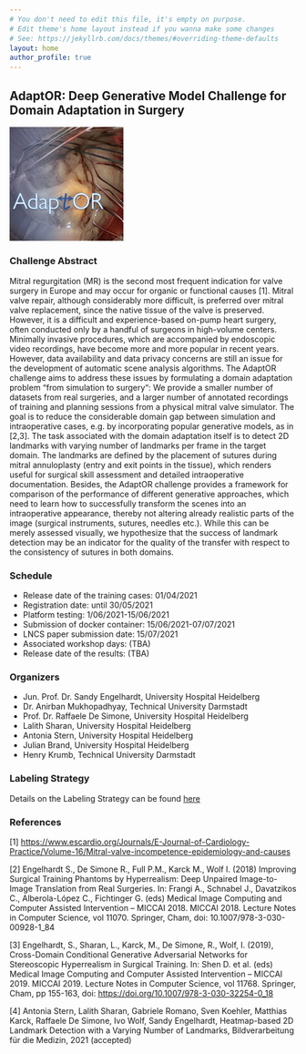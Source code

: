```yaml
---
# You don't need to edit this file, it's empty on purpose.
# Edit theme's home layout instead if you wanna make some changes
# See: https://jekyllrb.com/docs/themes/#overriding-theme-defaults
layout: home
author_profile: true
---
```

## AdaptOR: Deep Generative Model Challenge for Domain Adaptation in Surgery

<img src="/resources/AdaptOR.png" width="200">

### Challenge Abstract 

Mitral regurgitation (MR) is the second most frequent indication for valve surgery in Europe and may occur for organic or functional causes [1]. Mitral valve repair, although considerably more difficult, is preferred over mitral valve replacement, since the native tissue of the valve is preserved.
However, it is a difficult and experience-based on-pump heart surgery, often conducted only by a handful of surgeons in high-volume centers. 
Minimally invasive procedures, which are accompanied by endoscopic video recordings, have become more and more popular in recent years. However, data availability and data privacy concerns are still an issue for the development of automatic scene analysis algorithms. The AdaptOR challenge aims to address these issues by formulating a domain adaptation problem “from simulation to surgery“: We provide a smaller number of datasets from real surgeries, and a larger number of annotated recordings of training and planning sessions from a physical mitral valve simulator. The goal is to reduce the considerable domain gap between simulation and intraoperative cases, e.g. by incorporating popular generative models, as in [2,3]. 
The task associated with the domain adaptation itself is to detect 2D landmarks with varying number of landmarks per frame in the target domain. The landmarks are defined by the placement of sutures during mitral annuloplasty (entry and exit points in the tissue), which renders useful for surgical skill assessment and detailed intraoperative documentation. Besides, the AdaptOR challenge provides a framework for comparison of the performance of different generative approaches, which need to learn how to successfully transform the scenes into an intraoperative appearance, thereby not altering already realistic parts of the image (surgical instruments, sutures, needles etc.). While this can be merely assessed visually, we hypothesize that the success of landmark detection may be an indicator for the quality of the transfer with respect to the consistency of sutures in both domains.


### Schedule

- Release date of the training cases: 01/04/2021
- Registration date: until 30/05/2021
- Platform testing: 1/06/2021-15/06/2021
- Submission of docker container: 15/06/2021-07/07/2021
- LNCS paper submission date: 15/07/2021
- Associated workshop days: (TBA)
- Release date of the results: (TBA)


### Organizers

- Jun. Prof. Dr. Sandy Engelhardt, University Hospital Heidelberg
- Dr. Anirban Mukhopadhyay, Technical University Darmstadt
- Prof. Dr. Raffaele De Simone, University Hospital Heidelberg
- Lalith Sharan, University Hospital Heidelberg
- Antonia Stern, University Hospital Heidelberg
- Julian Brand, University Hospital Heidelberg
- Henry Krumb, Technical University Darmstadt

### Labeling Strategy

Details on the Labeling Strategy can be found [here](https://github.com/AdaptOR2021/adaptor2021.github.io/blob/master/resources/Labeln_ENG-v1.pdf)

### References

[1] https://www.escardio.org/Journals/E-Journal-of-Cardiology-Practice/Volume-16/Mitral-valve-incompetence-epidemiology-and-causes

[2] Engelhardt S., De Simone R., Full P.M., Karck M., Wolf I. (2018) Improving Surgical Training Phantoms by Hyperrealism: Deep Unpaired Image-to-Image Translation from Real Surgeries. In: Frangi A., Schnabel J., Davatzikos C., Alberola-López C., Fichtinger G. (eds) Medical Image Computing and Computer Assisted Intervention – MICCAI 2018. MICCAI 2018. Lecture Notes in Computer Science, vol 11070. Springer, Cham, doi: 10.1007/978-3-030-00928-1_84

[3] Engelhardt, S., Sharan, L., Karck, M., De Simone, R., Wolf, I. (2019), Cross-Domain Conditional Generative Adversarial Networks for Stereoscopic Hyperrealism in Surgical Training. In: Shen D. et al. (eds) Medical Image Computing and Computer Assisted Intervention – MICCAI 2019. MICCAI 2019. Lecture Notes in Computer Science, vol 11768. Springer, Cham, pp 155-163, doi: https://doi.org/10.1007/978-3-030-32254-0_18

[4] Antonia Stern, Lalith Sharan, Gabriele Romano, Sven Koehler, Matthias Karck, Raffaele De Simone, Ivo Wolf, Sandy Engelhardt, Heatmap-based 2D Landmark Detection with a Varying Number of Landmarks, Bildverarbeitung für die Medizin, 2021 (accepted)